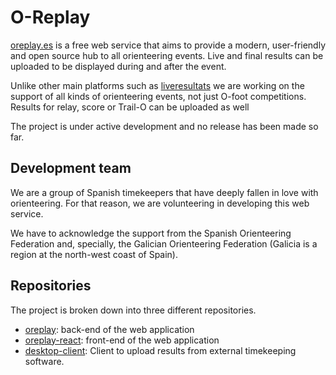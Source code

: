 # O-Replay

[oreplay.es](oreplay.es) is a free web service that aims to provide a modern, user-friendly and open source hub to all orienteering events. Live and final results can be uploaded to be displayed during and after the event.

Unlike other main platforms such as [liveresultats](https://liveresultat.orientering.se/) we are working on the support of all kinds of orienteering events, not just O-foot competitions. Results for relay, score or Trail-O can be uploaded as well

The project is under active development and no release has been made so far.

## Development team

We are a group of Spanish timekeepers that have deeply fallen in love with orienteering. For that reason, we are volunteering in developing this web service.

We have to acknowledge the support from the Spanish Orienteering Federation and, specially, the Galician Orienteering Federation (Galicia is a region at the north-west coast of Spain). 

## Repositories
The project is broken down into three different repositories.

- [oreplay](https://github.com/oreplay/oreplay-backend): back-end of the web application
- [oreplay-react](https://github.com/oreplay/oreplay-frontend): front-end of the web application
- [desktop-client](https://github.com/oreplay/desktop-client): Client to upload results from external timekeeping software.
